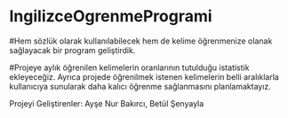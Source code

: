# IngilizceOgrenmeProgrami

#Hem sözlük olarak kullanılabilecek hem de kelime öğrenmenize olanak sağlayacak bir program geliştirdik.

#Projeye aylık öğrenilen kelimelerin oranlarının tutulduğu istatistik ekleyeceğiz. Ayrıca projede öğrenilmek istenen kelimelerin belli aralıklarla kullanıcıya sunularak daha kalıcı öğrenme sağlanmasını planlamaktayız.

Projeyi Geliştirenler: Ayşe Nur Bakırcı, Betül Şenyayla
